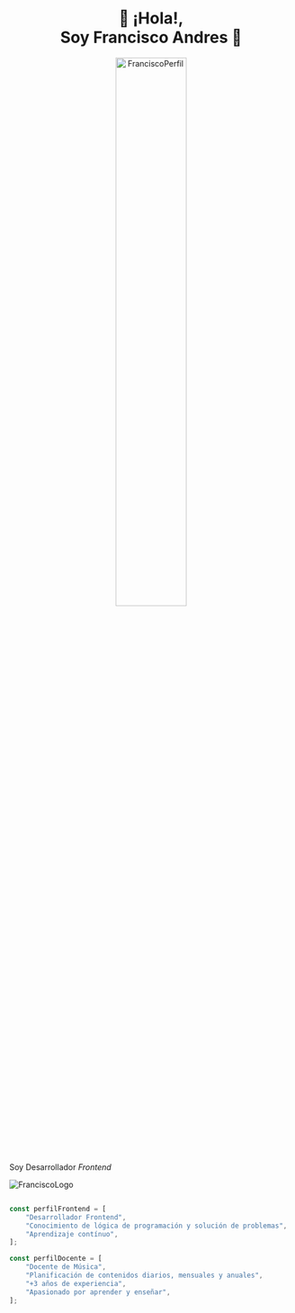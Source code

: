 
<h1 align="center">👋 ¡Hola!, <br> Soy Francisco Andres 👋</h1>
<p align="center"><img style="width:50%" src="https://i.ibb.co/wMX4ZKs/corte-fran.jpg" alt="FranciscoPerfil" /></p>

Soy Desarrollador _Frontend_

<p><img align="center" src="https://i.ibb.co/Q6j5dY4/Logo-Frontend-Solo-removebg-preview.png" alt="FranciscoLogo" /></p>

```javascript

const perfilFrontend = [
    "Desarrollador Frontend",
    "Conocimiento de lógica de programación y solución de problemas",
    "Aprendizaje contínuo",
];
```

```javascript
const perfilDocente = [
    "Docente de Música",
    "Planificación de contenidos diarios, mensuales y anuales",
    "+3 años de experiencia",
    "Apasionado por aprender y enseñar",
];
```
